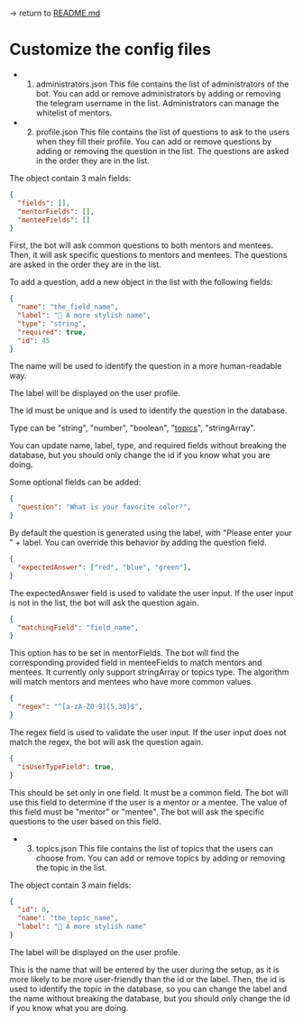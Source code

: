 -> return to [README.md](../README.md)
# Customize the config files

  - 1. administrators.json
This file contains the list of administrators of the bot. You can add or remove administrators by adding or removing the telegram username in the list. Administrators can manage the whitelist of mentors.

  - 2. profile.json
This file contains the list of questions to ask to the users when they fill their profile. You can add or remove questions by adding or removing the question in the list. The questions are asked in the order they are in the list.

The object contain 3 main fields:
```json	
{
  "fields": [],
  "mentorFields": [],
  "menteeFields": []
}
```
First, the bot will ask common questions to both mentors and mentees. Then, it will ask specific questions to mentors and mentees. The questions are asked in the order they are in the list.

To add a question, add a new object in the list with the following fields:
```json	
{
  "name": "the_field_name",
  "label": "📙 A more stylish name",
  "type": "string",
  "required": true,
  "id": 45
}
```

The name will be used to identify the question in a more human-readable way.

The label will be displayed on the user profile.

The id must be unique and is used to identify the question in the database.

Type can be "string", "number", "boolean", "[topics](#topics)", "stringArray".

You can update name, label, type, and required fields without breaking the database, but you should only change the id if you know what you are doing.

Some optional fields can be added:
```json	
{
  "question": "What is your favorite color?",
}
```
By default the question is generated using the label, with "Please enter your " + label. You can override this behavior by adding the question field.

```json	
{
  "expectedAnswer": ["red", "blue", "green"],
}
```
The expectedAnswer field is used to validate the user input. If the user input is not in the list, the bot will ask the question again.

```json	
{
  "matchingField": "field_name",
}
```
This option has to be set in mentorFields. The bot will find the corresponding provided field in menteeFields to match mentors and mentees. It currently only support stringArray or topics type. The algorithm will match mentors and mentees who have more common values.

```json	
{
  "regex": "^[a-zA-Z0-9]{5,30}$",
}
```
The regex field is used to validate the user input. If the user input does not match the regex, the bot will ask the question again.

```json	
{
  "isUserTypeField": true,
}
```
This should be set only in one field. It must be a common field. The bot will use this field to determine if the user is a mentor or a mentee. The value of this field must be "mentor" or "mentee". The bot will ask the specific questions to the user based on this field.

  - 3. topics.json
This file contains the list of topics that the users can choose from. You can add or remove topics by adding or removing the topic in the list.

The object contain 3 main fields:
```json	
{
  "id": 0,
  "name": "the_topic_name",
  "label": "📙 A more stylish name"
}
```

The label will be displayed on the user profile.

This is the name that will be entered by the user during the setup, as it is more likely to be more user-friendly than the id or the label. Then, the id is used to identify the topic in the database, so you can change the label and the name without breaking the database, but you should only change the id if you know what you are doing.